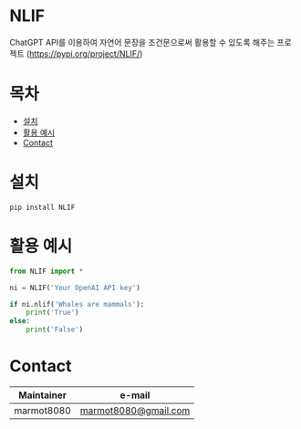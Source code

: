 # NLIF
ChatGPT API를 이용하여 자연어 문장을 조건문으로써 활용할 수 있도록 해주는 프로젝트
(https://pypi.org/project/NLIF/)

# 목차
- [설치](#설치)
- [활용 예시](#활용-예시)
- [Contact](#contact)

# 설치
```
pip install NLIF
```

# 활용 예시
```python
from NLIF import *

ni = NLIF('Your OpenAI API key')

if ni.nlif('Whales are mammals'):
    print('True')
else:
    print('False')
```

# Contact
| Maintainer | e-mail |
|---------|---------|
| marmot8080 | marmot8080@gmail.com |
